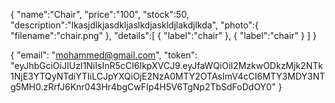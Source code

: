 {
   "name":"Chair",
   "price":"100",
   "stock":50,
   "description":"lkasjdlkjasdkljaslkdjaskldjlakdjlkda",
   "photo":{
       "filename":"chair.png"
   },
   "details":[
       {
           "label":"chair"
       },
       {
           "label":"chair"
       }
   ]
}

{
    "email": "mohammed@gmail.com",
    "token": "eyJhbGciOiJIUzI1NiIsInR5cCI6IkpXVCJ9.eyJfaWQiOiI2MzkwODkzMjk2NTk1NjE3YTQyNTdiYTIiLCJpYXQiOjE2NzA0MTY2OTAsImV4cCI6MTY3MDY3NTg5MH0.zRrfJ6Knr043Hr4bgCwFIp4H5V6TgNp2TbSdFoDdOY0"
}